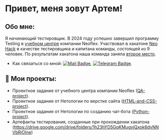 # Привет, меня зовут Артем!


## Обо мне:

Я начинающий тестировщик. В 2024 году успешно завершил программу Testing в [учебном центре](https://edu.neoflex.ru/) компании Neoflex. Участвовал в хакатоне [Neo Hack](https://codenrock.com/contests/neo-hack-2024#/) в качестве тестировщика и капитана команды, состоящей из 9 человек. По результатам хакатона наша команда заняла [второе место](https://codenrock.com/users/84234/certificates/392).

- Как связаться со мной: [![Mail Badge](https://img.shields.io/badge/-Mail-darkblue?style=flat&logo=Mail.ru&logoColor=white)](mailto:zaikinaa26@mail.ru), [![Telegram Badge](https://img.shields.io/badge/-Telegram-blue?style=flat&logo=Telegram&logoColor=white)](https://t.me/zaikin_AA).


## 📁 Мои проекты:

- Проектное задание от учебного центра компании Neoflex ([QA-project](https://github.com/ArtemZaikin/QA-project)).
- Проектное задание от Нетологии по верстке сайта ([HTML-and-CSS-project](https://github.com/ArtemZaikin/HTML-and-CSS-project)).
- Проектное задание от Нетологии по созданию чат-бота ([Python-project](https://github.com/ArtemZaikin/Python-project)).
- Артефакты тестирования, созданные при прохождении хакатона (https://drive.google.com/drive/folders/1h23hYD5GqKMugviQxok6dyNNVbRjOIne)
